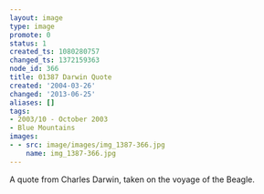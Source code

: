 ```yaml
---
layout: image
type: image
promote: 0
status: 1
created_ts: 1080280757
changed_ts: 1372159363
node_id: 366
title: 01387 Darwin Quote
created: '2004-03-26'
changed: '2013-06-25'
aliases: []
tags:
- 2003/10 - October 2003
- Blue Mountains
images:
- - src: image/images/img_1387-366.jpg
    name: img_1387-366.jpg
---
```

A quote from Charles Darwin, taken on the voyage of the Beagle.
